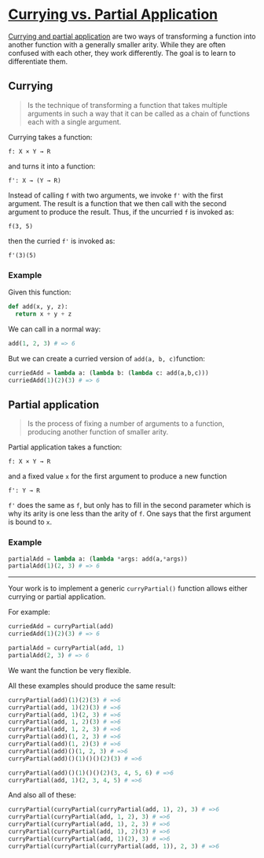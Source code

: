 # [Currying vs. Partial Application](https://www.codewars.com/kata/53cf7e37e9876c35a60002c9)

[Currying and partial application](http://www.2ality.com/2011/09/currying-vs-part-eval.html) are two ways of transforming a function into another function with a generally smaller arity. While they are often confused with each other, they work differently. The goal is to learn to differentiate them.

## Currying

> Is the technique of transforming a function that takes multiple arguments in such a way that it can be called as a chain of functions each with a single argument.

Currying takes a function:

```
f: X × Y → R
```

and turns it into a function:

```
f': X → (Y → R)
```

Instead of calling `f` with two arguments, we invoke `f'` with the first argument. The result is a function that we then call with the second argument to produce the result. Thus, if the uncurried `f` is invoked as:

```
f(3, 5)
```

then the curried `f'` is invoked as:

`f'(3)(5)`

### Example

Given this function:


```python
def add(x, y, z):
  return x + y + z
```


We can call in a normal way:



```python
add(1, 2, 3) # => 6
```


But we can create a curried version of `add(a, b, c)`function:


```python
curriedAdd = lambda a: (lambda b: (lambda c: add(a,b,c)))
curriedAdd(1)(2)(3) # => 6
```


## Partial application

> Is the process of fixing a number of arguments to a function, producing another function of smaller arity.

Partial application takes a function:

```
f: X × Y → R
```

and a fixed value `x` for the first argument to produce a new function

```
f': Y → R
```

`f'` does the same as `f`, but only has to fill in the second parameter which is why its arity is one less than the arity of `f`. One says that the first argument is bound to `x`.

### Example


```python
partialAdd = lambda a: (lambda *args: add(a,*args))
partialAdd(1)(2, 3) # => 6
```


-------------

Your work is to implement a generic `curryPartial()` function allows either currying or partial application.

For example:


```python
curriedAdd = curryPartial(add)
curriedAdd(1)(2)(3) # => 6

partialAdd = curryPartial(add, 1)
partialAdd(2, 3) # => 6
```


We want the function be very flexible.

All these examples should produce the same result:


```python
curryPartial(add)(1)(2)(3) # =>6 
curryPartial(add, 1)(2)(3) # =>6 
curryPartial(add, 1)(2, 3) # =>6 
curryPartial(add, 1, 2)(3) # =>6 
curryPartial(add, 1, 2, 3) # =>6 
curryPartial(add)(1, 2, 3) # =>6 
curryPartial(add)(1, 2)(3) # =>6 
curryPartial(add)()(1, 2, 3) # =>6 
curryPartial(add)()(1)()()(2)(3) # =>6 

curryPartial(add)()(1)()()(2)(3, 4, 5, 6) # =>6 
curryPartial(add, 1)(2, 3, 4, 5) # =>6 
```


And also all of these:


```python
curryPartial(curryPartial(curryPartial(add, 1), 2), 3) # =>6
curryPartial(curryPartial(add, 1, 2), 3) # =>6
curryPartial(curryPartial(add, 1), 2, 3) # =>6
curryPartial(curryPartial(add, 1), 2)(3) # =>6
curryPartial(curryPartial(add, 1)(2), 3) # =>6
curryPartial(curryPartial(curryPartial(add, 1)), 2, 3) # =>6
```
